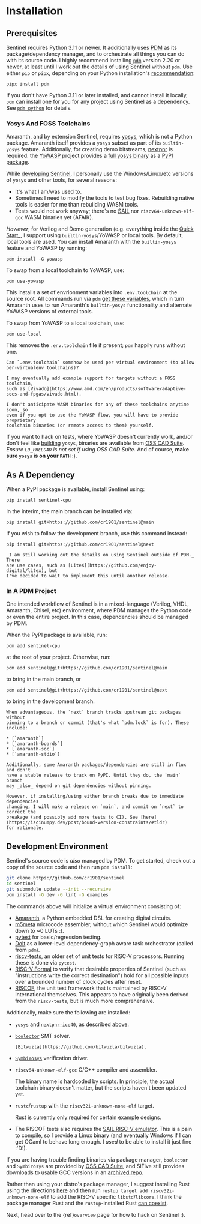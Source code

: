 # Installation

## Prerequisites

Sentinel requires Python 3.11 or newer. It additionally uses [PDM](https://pdm.fming.dev/latest/)
as its package/dependency manager, and to orchestrate all things you can do
with its source code. I highly recommend installing [`pdm`](https://pdm-project.org)
version 2.20 or newer, at least until I work out the details of using Sentinel
without `pdm`. Use either `pip` or `pipx`, depending on your Python installation's
[recommendation](https://packaging.python.org/en/latest/specifications/externally-managed-environments/#guide-users-towards-virtual-environments):

```
pipx install pdm
```

If you don't have Python 3.11 or later installed, and cannot install it locally,
`pdm` can install one for you for any project using Sentinel as a dependency.
See [`pdm python`](https://pdm-project.org/en/latest/usage/project/#install-python-interpreters-with-pdm)
for details.

### Yosys And FOSS Toolchains

Amaranth, and by extension Sentinel, requires [yosys](https://github.com/YosysHQ/yosys),
which is not a Python package. Amaranth itself provides a `yosys` subset as
part of its `builtin-yosys` feature. Additionally, for creating demo
bitstreams, [nextpnr](https://github.com/YosysHQ/nextpnr/) is required.
the [YoWASP](https://yowasp.org/) project provides a
[full yosys binary](https://github.com/YoWASP/yosys) as a
[PyPI package](https://pypi.org/project/yowasp-yosys/). 

While [developing Sentinel](#development-environment), I personally use the
Windows/Linux/etc versions of `yosys` and other tools, for several reasons:

* It's what I am/was used to.
* Sometimes I need to modify the tools to test bug fixes. Rebuilding native
  tools is easier for me than rebuilding WASM tools.
* Tests would not work anyway; there's no [SAIL](https://github.com/riscv/sail-riscv)
  nor `riscv64-unknown-elf-gcc` WASM binaries yet (AFAIK).

_However_, for Verilog and Demo generation (e.g. everything inside the
[Quick Start](./quickstart.md)_, I support using `builtin-yosys`/YoWASP or
local tools. By default, local tools are used. You can install Amaranth with
the `builtin-yosys` feature and YoWASP by running:

```
pdm install -G yowasp
```

To swap from a local toolchain to YoWASP, use:

```
pdm use-yowasp
```

This installs a set of envrionment variables into `.env.toolchain` at the
source root. All commands run via `pdm` [get these variables](https://pdm-project.org/latest/usage/scripts/#env_file),
which in turn Amaranth uses to run Amaranth's `builtin-yosys` functionality
and alternate YoWASP versions of external tools.

To swap from YoWASP to a local toolchain, use:

```
pdm use-local
```

This removes the `.env.toolchain` file if present; `pdm` happily runs
without one.

<!-- ```{tip} You can install both a YoWASP environment and a local environment
separately and swap between them [using `pdm`](https://pdm-project.org/latest/usage/venv/#create-a-virtualenv-yourself)

Many `pdm` commands have a `--venv` parameter to distinguish virtual
environments (including the environment used from not providing `--venv`). This
is demonstrated in the `README.md` provided at the source root.
``` -->

```{todo}
Can `.env.toolchain` somehow be used per virtual environment (to allow
per-virtualenv toolchains)?
```

```{note}
I may eventually add example support for targets without a FOSS toolchain,
such as [Vivado](https://www.amd.com/en/products/software/adaptive-socs-and-fpgas/vivado.html).

I don't anticipate WASM binaries for any of these toolchains anytime soon, so
even if you opt to use the YoWASP flow, you will have to provide proprietary
toolchain binaries (or remote access to them) yourself.
```

If you want to hack on tests, where YoWASP doesn't currently work, and/or don't
feel like [building](https://github.com/YosysHQ/yosys/#building-from-source)
`yosys`, binaries are available from [OSS CAD Suite](https://github.com/YosysHQ/oss-cad-suite-build).
_Ensure `LD_PRELOAD` is not set if using OSS CAD Suite._ And of course, **make
sure `yosys` is on your `PATH`** :).

## As A Dependency

When a PyPI package is available, install Sentinel using:

```
pip install sentinel-cpu
```

In the interim, the main branch can be installed via:

```
pip install git+https://github.com/cr1901/sentinel@main
```

If you wish to follow the development branch, use this command instead:

```
pip install git+https://github.com/cr1901/sentinel@next
```

```{todo}
_I am still working out the details on using Sentinel outside of PDM._ There
are use cases, such as [LiteX](https://github.com/enjoy-digital/litex), but
I've decided to wait to implement this until another release.
```

### In A PDM Project

One intended workflow of Sentinel is in a mixed-language (Verilog, VHDL, Amaranth,
Chisel, etc) environment, where PDM manages the Python code or even the entire
project. In this case, dependencies should be managed by PDM.

When the PyPI package is available, run:

```
pdm add sentinel-cpu
```

at the root of your project. Otherwise, run:

```
pdm add sentinel@git+https://github.com/cr1901/sentinel@main
```

to bring in the main branch, or

```
pdm add sentinel@git+https://github.com/cr1901/sentinel@next
```

to bring in the development branch.

```{warning}
When advantageous, the `next` branch tracks upstream git packages without
pinning to a branch or commit (that's what `pdm.lock` is for). These include:

* [`amaranth`]
* [`amaranth-boards`]
* [`amaranth-soc`]
* [`amaranth-stdio`]

Additionally, some Amaranth packages/dependencies are still in flux and don't
have a stable release to track on PyPI. Until they do, the `main` branch
may _also_ depend on git dependencies without pinning.

However, if installing/using either branch breaks due to immediate dependencies
changing, I will make a release on `main`, and commit on `next` to correct the
breakage (and possibly add more tests to CI). See [here](https://iscinumpy.dev/post/bound-version-constraints/#tldr)
for rationale.
```

## Development Environment

Sentinel's source code is _also_ managed by PDM. To get started, check out a
copy of the source code and then run `pdm install`:

```sh
git clone https://github.com/cr1901/sentinel
cd sentinel
git submodule update --init --recursive
pdm install -G dev -G lint -G examples
```

The commands above will initialize a virtual environment consisting of:

* [Amaranth](https://amaranth-lang.org/), a Python embedded DSL for creating
  digital circuits.
* [m5meta](https://github.com/brouhaha/m5meta/) microcode assembler, without
  which Sentinel would optimize down to ~0 LUTs :).
* [pytest](https://pytest.org) for basic/regression testing.
* [DoIt](https://pydoit.org/) as a lower-level dependency-graph aware task
  orchestrator (called from `pdm`).
* [riscv-tests](https://github.com/riscv-software-src/riscv-tests), an older
  set of unit tests for RISC-V processors. Running these is done via `pytest`.
* [RISC-V Formal](https://github.com/YosysHQ/riscv-formal) to verify that
  desirable properties of Sentinel (such as "instructions write the correct
  destination") hold for all possible inputs over a bounded number of clock
  cycles after reset.
* [RISCOF](https://github.com/riscv-software-src/riscof/), the unit test
  framework that is maintained by RISC-V International themselves. This appears
  to have originally been derived from the `riscv-tests`, but is much more
  comprehensive.

Additionally, make sure the following are installed:

* [`yosys`](https://github.com/YosysHQ/yosys) and
  [`nextpnr-ice40`](https://github.com/YosysHQ/nextpnr/), as described [above](#yosys-and-foss-toolchains).
* [`boolector`](https://github.com/Boolector/boolector) SMT solver.

  ```{note} Boolector is no longer maintained. Eventually I will update to
  [Bitwuzla](https://github.com/bitwuzla/bitwuzla).
  ```
* [`SymbiYosys`](https://github.com/YosysHQ/sby) verification driver.
* `riscv64-unknown-elf-gcc` C/C++ compiler and assembler. 

  The binary name is hardcoded by scripts. In
  principle, the actual toolchain binary doesn't matter, but the scripts
  haven't been updated yet.
* `rustc`/`rustup` with the `riscv32i-unknown-none-elf` target.

  Rust is currently only required for certain example designs.
* The RISCOF tests also requires the [SAIL RISC-V emulator](https://github.com/riscv/sail-riscv).
  This is a pain to compile, so I provide a Linux binary (and eventually Windows
  if I can get OCaml to behave long enough. I _used_ to be able to install it
  just fine :'D!).

If you are having trouble finding binaries via package manager, `boolector` and
`SymbiYosys` are provided by [OSS CAD Suite](https://github.com/YosysHQ/oss-cad-suite-build),
and SiFive still provides downloads to usable GCC versions in an [archived repo](https://github.com/YosysHQ/oss-cad-suite-build).

Rather than using your distro's package manager, I suggest installing Rust using the
directions [here](https://rustup.rs/) and then run
`rustup target add riscv32i-unknown-none-elf` to add the RISC-V specific
`libstd`/`libcore`. I think the package manager Rust and the `rustup`-installed
Rust [can coexist](https://rust-lang.github.io/rustup/concepts/toolchains.html).

Next, head over to the {ref}`overview` page for how to hack on Sentinel :).

[`amaranth`]: https://github.com/amaranth-lang/amaranth
[`amaranth-boards`]: https://github.com/amaranth-lang/amaranth-boards
[`amaranth-soc`]: https://github.com/amaranth-lang/amaranth-soc
[`amaranth-stdio`]: https://github.com/amaranth-lang/amaranth-stdio
